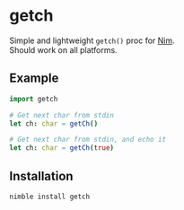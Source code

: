 # getch
Simple and lightweight `getch()` proc for [Nim](https://github.com/nim-lang/Nim).  
Should work on all platforms.

## Example
````nim
import getch

# Get next char from stdin
let ch: char = getCh()

# Get next char from stdin, and echo it
let ch: char = getCh(true)
````

## Installation
`nimble install getch`